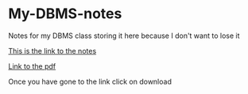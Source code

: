 # My-DBMS-notes

Notes for my DBMS class storing it here because I don't want to lose it

[This is the link to the notes](./notes.md)

[Link to the pdf](./notes-1.pdf)

Once you have gone to the link click on download

